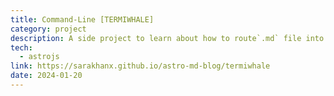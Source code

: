 ```yaml
---
title: Command-Line [TERMIWHALE]
category: project
description: A side project to learn about how to route`.md` file into Astrojs
tech:
  - astrojs
link: https://sarakhanx.github.io/astro-md-blog/termiwhale
date: 2024-01-20
---
```

